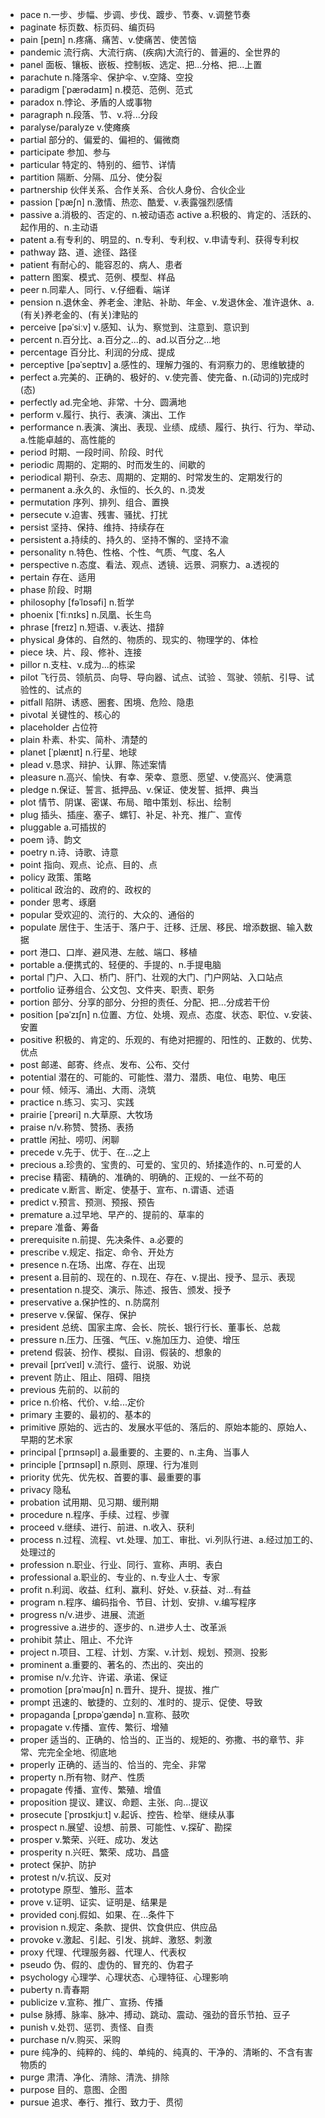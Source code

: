 - pace n.一步、步幅、步调、步伐、踱步、节奏、v.调整节奏
- paginate 标页数、标页码、编页码
- pain [peɪn] n.疼痛、痛苦、v.使痛苦、使苦恼
- pandemic 流行病、大流行病、(疾病)大流行的、普遍的、全世界的
- panel 面板、镶板、嵌板、控制板、选定、把...分格、把...上置
- parachute n.降落伞、保护伞、v.空降、空投
- paradigm [ˈpærədaɪm] n.模范、范例、范式
- paradox n.悖论、矛盾的人或事物
- paragraph n.段落、节、v.将...分段
- paralyse/paralyze v.使瘫痪
- partial 部分的、偏爱的、偏袒的、偏微商
- participate 参加、参与
- particular 特定的、特别的、细节、详情
- partition 隔断、分隔、瓜分、使分裂
- partnership 伙伴关系、合作关系、合伙人身份、合伙企业
- passion [ˈpæʃn] n.激情、热恋、酷爱、v.表露强烈感情
- passive a.消极的、否定的、n.被动语态  active a.积极的、肯定的、活跃的、起作用的、n.主动语
- patent a.有专利的、明显的、n.专利、专利权、v.申请专利、获得专利权
- pathway 路、道、途径、路径
- patient 有耐心的、能容忍的、病人、患者
- pattern 图案、模式、范例、模型、样品
- peer n.同辈人、同行、v.仔细看、端详
- pension n.退休金、养老金、津贴、补助、年金、v.发退休金、准许退休、a.(有关)养老金的、(有关)津贴的
- perceive [pəˈsiːv] v.感知、认为、察觉到、注意到、意识到
- percent n.百分比、a.百分之...的、ad.以百分之...地
- percentage 百分比、利润的分成、提成
- perceptive [pəˈseptɪv] a.感性的、理解力强的、有洞察力的、思维敏捷的
- perfect a.完美的、正确的、极好的、v.使完善、使完备、n.(动词的)完成时(态)
- perfectly ad.完全地、非常、十分、圆满地
- perform v.履行、执行、表演、演出、工作
- performance n.表演、演出、表现、业绩、成绩、履行、执行、行为、举动、a.性能卓越的、高性能的
- period 时期、一段时间、阶段、时代
- periodic 周期的、定期的、时而发生的、间歇的
- periodical 期刊、杂志、周期的、定期的、时常发生的、定期发行的
- permanent a.永久的、永恒的、长久的、n.烫发
- permutation 序列、排列、组合、置换
- persecute v.迫害、残害、骚扰、打扰
- persist 坚持、保持、维持、持续存在
- persistent a.持续的、持久的、坚持不懈的、坚持不渝
- personality n.特色、性格、个性、气质、气度、名人
- perspective n.态度、看法、观点、透镜、远景、洞察力、a.透视的
- pertain 存在、适用
- phase 阶段、时期
- philosophy [fəˈlɒsəfi] n.哲学
- phoenix [ˈfiːnɪks] n.凤凰、长生鸟
- phrase [freɪz] n.短语、v.表达、措辞
- physical 身体的、自然的、物质的、现实的、物理学的、体检
- piece 块、片、段、修补、连接
- pillor n.支柱、v.成为...的栋梁
- pilot 飞行员、领航员、向导、导向器、试点、试验 、驾驶、领航、引导、试验性的、试点的
- pitfall 陷阱、诱惑、圈套、困境、危险、隐患
- pivotal 关键性的、核心的
- placeholder 占位符
- plain 朴素、朴实、简朴、清楚的
- planet [ˈplænɪt] n.行星、地球
- plead v.恳求、辩护、认罪、陈述案情
- pleasure n.高兴、愉快、有幸、荣幸、意愿、愿望、v.使高兴、使满意
- pledge n.保证、誓言、抵押品、v.保证、使发誓、抵押、典当
- plot 情节、阴谋、密谋、布局、暗中策划、标出、绘制
- plug 插头、插座、塞子、螺钉、补足、补充、推广、宣传
- pluggable a.可插拔的
- poem 诗、韵文
- poetry n.诗、诗歌、诗意
- point 指向、观点、论点、目的、点
- policy  政策、策略
- political 政治的、政府的、政权的
- ponder 思考、琢磨
- popular 受欢迎的、流行的、大众的、通俗的
- populate 居住于、生活于、落户于、迁移、迁居、移民、增添数据、输入数据
- port 港口、口岸、避风港、左舷、端口、移植
- portable a.便携式的、轻便的、手提的、n.手提电脑
- portal 门户、入口、桥门、肝门、壮观的大门、门户网站、入口站点
- portfolio 证券组合、公文包、文件夹、职责、职务
- portion 部分、分享的部分、分担的责任、分配、把...分成若干份
- position [pəˈzɪʃn] n.位置、方位、处境、观点、态度、状态、职位、v.安装、安置
- positive 积极的、肯定的、乐观的、有绝对把握的、阳性的、正数的、优势、优点
- post 邮递、邮寄、终点、发布、公布、交付
- potential 潜在的、可能的、可能性、潜力、潜质、电位、电势、电压
- pour 倾、倾泻、涌出、大雨、浇筑
- practice n.练习、实习、实践
- prairie [ˈpreəri] n.大草原、大牧场
- praise n/v.称赞、赞扬、表扬
- prattle 闲扯、唠叨、闲聊
- precede v.先于、优于、在...之上
- precious a.珍贵的、宝贵的、可爱的、宝贝的、矫揉造作的、n.可爱的人
- precise 精密、精确的、准确的、明确的、正规的、一丝不苟的
- predicate v.断言、断定、使基于、宣布、n.谓语、述语
- predict v.预言、预测、预报、预告
- premature a.过早地、早产的、提前的、草率的
- prepare 准备、筹备
- prerequisite n.前提、先决条件、a.必要的
- prescribe v.规定、指定、命令、开处方
- presence n.在场、出席、存在、出现
- present a.目前的、现在的、n.现在、存在、v.提出、授予、显示、表现
- presentation n.提交、演示、陈述、报告、颁发、授予
- preservative a.保护性的、n.防腐剂
- preserve v.保留、保存、保护
- president 总统、国家主席、会长、院长、银行行长、董事长、总裁
- pressure n.压力、压强、气压、v.施加压力、迫使、增压
- pretend 假装、扮作、模拟、自诩、假装的、想象的
- prevail [prɪˈveɪl] v.流行、盛行、说服、劝说
- prevent 防止、阻止、阻碍、阻挠
- previous 先前的、以前的
- price n.价格、代价、v.给...定价
- primary 主要的、最初的、基本的
- primitive 原始的、远古的、发展水平低的、落后的、原始本能的、原始人、早期的艺术家
- principal [ˈprɪnsəpl] a.最重要的、主要的、n.主角、当事人
- principle [ˈprɪnsəpl] n.原则、原理、行为准则
- priority 优先、优先权、首要的事、最重要的事
- privacy 隐私
- probation 试用期、见习期、缓刑期
- procedure n.程序、手续、过程、步骤
- proceed v.继续、进行、前进、n.收入、获利
- process n.过程、流程、vt.处理、加工、审批、vi.列队行进、a.经过加工的、处理过的
- profession n.职业、行业、同行、宣称、声明、表白
- professional a.职业的、专业的、n.专业人士、专家
- profit n.利润、收益、红利、赢利、好处、v.获益、对...有益
- program n.程序、编码指令、节目、计划、安排、v.编写程序
- progress n/v.进步、进展、流逝
- progressive a.进步的、逐步的、n.进步人士、改革派
- prohibit 禁止、阻止、不允许
- project n.项目、工程、计划、方案、v.计划、规划、预测、投影
- prominent a.重要的、著名的、杰出的、突出的
- promise n/v.允许、许诺、承诺、保证
- promotion [prəˈməʊʃn] n.晋升、提升、提拔、推广
- prompt 迅速的、敏捷的、立刻的、准时的、提示、促使、导致
- propaganda [ˌprɒpəˈɡændə] n.宣称、鼓吹
- propagate v.传播、宣传、繁衍、增殖
- proper 适当的、正确的、恰当的、正当的、规矩的、弥撒、书的章节、非常、完完全全地、彻底地
- properly 正确的、适当的、恰当的、完全、非常
- property n.所有物、财产、性质
- propagate 传播、宣传、繁殖、增值
- proposition 提议、建议、命题、主张、向...提议
- prosecute [ˈprɒsɪkjuːt] v.起诉、控告、检举、继续从事
- prospect n.展望、设想、前景、可能性、v.探矿、勘探
- prosper v.繁荣、兴旺、成功、发达
- prosperity n.兴旺、繁荣、成功、昌盛
- protect 保护、防护
- protest n/v.抗议、反对
- prototype 原型、雏形、蓝本
- prove v.证明、证实、证明是、结果是
- provided conj.假如、如果、在...条件下
- provision n.规定、条款、提供、饮食供应、供应品
- provoke v.激起、引起、引发、挑衅、激怒、刺激
- proxy 代理、代理服务器、代理人、代表权
- pseudo 伪、假的、虚伪的、冒充的、伪君子
- psychology 心理学、心理状态、心理特征、心理影响
- puberty n.青春期
- publicize v.宣称、推广、宣扬、传播
- pulse 脉搏、脉率、脉冲、搏动、跳动、震动、强劲的音乐节拍、豆子
- punish v.处罚、惩罚、责怪、自责
- purchase n/v.购买、采购
- pure 纯净的、纯粹的、纯的、单纯的、纯真的、干净的、清晰的、不含有害物质的
- purge 肃清、净化、清除、清洗、排除
- purpose 目的、意图、企图
- pursue 追求、奉行、推行、致力于、贯彻